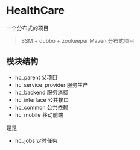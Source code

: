 # HealthCare
一个分布式的项目
>SSM + dubbo + zookeeper Maven 分布式项目 
## 模块结构
* hc_parent 父项目
* hc_service_provider 服务生产
* hc_backend 服务消费
* hc_interface 公共接口
* hc_common  公共依赖
* hc_mobile 移动前端



是是
* hc_jobs 定时任务


 